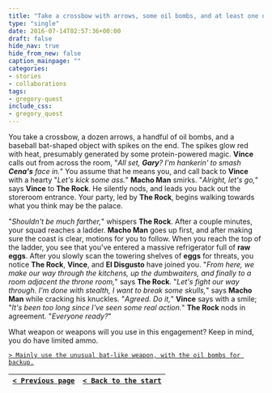 ```yaml
---
title: "Take a crossbow with arrows, some oil bombs, and at least one of the most unusual and exotic looking weapons in the room."
type: "single"
date: 2016-07-14T02:57:36+00:00
draft: false
hide_nav: true
hide_from_new: false
caption_mainpage: ""
categories:
- stories
- collaborations
tags:
- gregory-quest
include_css:
- gregory_quest
---
```


You take a crossbow, a dozen arrows, a handful of oil bombs, and a baseball bat-shaped object with spikes on the end. The spikes glow red with heat, presumably generated by some protein-powered magic. **Vince** calls out from across the room, "*All set, **Gary**? I'm hankerin' to smash **Cena's** face in.*" You assume that he means you, and call back to **Vince** with a hearty "*Let's kick some ass.*" **Macho Man** smirks. "*Alright, let's go,*" says **Vince** to **The Rock**. He silently nods, and leads you back out the storeroom entrance. Your party, led by **The Rock**, begins walking towards what you think may be the palace.

"*Shouldn't be much farther,*" whispers **The Rock**. After a couple minutes, your squad reaches a ladder. **Macho Man** goes up first, and after making sure the coast is clear, motions for you to follow. When you reach the top of the ladder, you see that you've entered a massive refrigerator full of **raw eggs**. After you slowly scan the towering shelves of **eggs** for threats, you notice **The Rock**, **Vince**, and **El Disgusto** have joined you. "*From here, we make our way through the kitchens, up the dumbwaiters, and finally to a room adjacent the throne room,*" says **The Rock**. "*Let's fight our way through. I'm done with stealth, I want to break some skulls,*" says **Macho Man** while cracking his knuckles. "*Agreed. Do it,*" **Vince** says with a smile; "*It's been too long since I've seen some real action.*" **The Rock** nods in agreement. "*Everyone ready?*"

What weapon or weapons will you use in this engagement? Keep in mind, you do have limited ammo.

[``> Mainly use the unusual bat-like weapon, with the oil bombs for backup.``](../32)

|[``< Previous page``](../30)|[``< Back to the start``](../)|
|---|---|